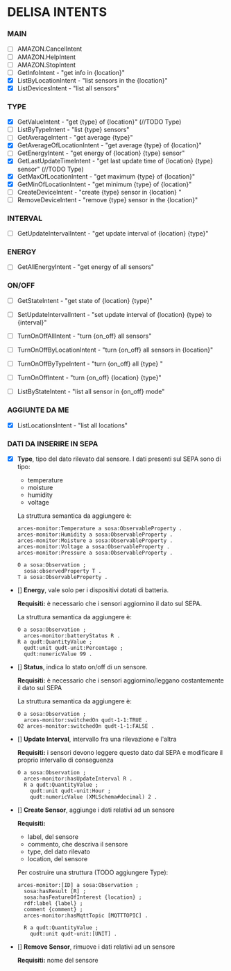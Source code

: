 # DELISA INTENTS

### MAIN
- [ ] AMAZON.CancelIntent
- [ ] AMAZON.HelpIntent
- [ ] AMAZON.StopIntent
- [ ] GetInfoIntent               - "get info in {location}"
- [x] ListByLocationIntent        - "list sensors in the {location}"
- [x] ListDevicesIntent           - "list all sensors"

### TYPE
- [x] GetValueIntent              - "get {type} of {location}" (//TODO Type)
- [ ] ListByTypeIntent            - "list {type} sensors"
- [ ] GetAverageIntent            - "get average {type}"
- [x] GetAverageOfLocationIntent  - "get average {type} of {location}"
- [ ] GetEnergyIntent             - "get energy of {location} {type} sensor"
- [x] GetLastUpdateTimeIntent     - "get last update time of {location} {type} sensor"  (//TODO Type)
- [x] GetMaxOfLocationIntent      - "get maximum {type} of {location}"
- [x] GetMinOfLocationIntent      - "get minimum {type} of {location}"
- [ ] CreateDeviceIntent          - "create {type} sensor in {location} "
- [ ] RemoveDeviceIntent          - "remove {type} sensor in the 
{location}"

### INTERVAL
- [ ] GetUpdateIntervalIntent     - "get update interval of {location} {type}"

### ENERGY
- [ ] GetAllEnergyIntent          - "get energy of all sensors"

### ON/OFF
- [ ] GetStateIntent              - "get state of {location} {type}"
- [ ] SetUpdateIntervalIntent     - "set update interval of {location} {type} to {interval}"
- [ ] TurnOnOffAllIntent          - "turn {on_off} all sensors"
- [ ] TurnOnOffByLocationIntent   - "turn {on_off} all sensors in {location}"
- [ ] TurnOnOffByTypeIntent       - "turn {on_off} all {type} "
- [ ] TurnOnOffIntent             - "turn {on_off} {location} {type}"
- [ ] ListByStateIntent           - "list all sensor in {on_off} mode"


### AGGIUNTE DA ME
- [x] ListLocationsIntent         - "list all locations"

### DATI DA INSERIRE IN SEPA
- [x] **Type**, tipo del dato rilevato dal sensore. I dati presenti sul SEPA sono di tipo:
  - temperature
  - moisture
  - humidity
  - voltage
  
  La struttura semantica da aggiungere è:
  ```
  arces-monitor:Temperature a sosa:ObservableProperty .
  arces-monitor:Humidity a sosa:ObservableProperty .
  arces-monitor:Moisture a sosa:ObservableProperty .
  arces-monitor:Voltage a sosa:ObservableProperty .
  arces-monitor:Pressure a sosa:ObservableProperty .

  O a sosa:Observation ;
    sosa:observedProperty T .
  T a sosa:ObservableProperty .
  ```

- [] **Energy**, vale solo per i dispositivi dotati di batteria.
  
  **Requisiti:** è necessario che i sensori aggiornino il dato sul SEPA.

  La struttura semantica da aggiungere è:
  ```
  O a sosa:Observation ;
    arces-monitor:batteryStatus R .
  R a qudt:QuantityValue ;
    qudt:unit qudt-unit:Percentage ;
    qudt:numericValue 99 .
  ```

- [] **Status**, indica lo stato on/off di un sensore.

  **Requisiti:** è necessario che i sensori aggiornino/leggano costantemente il dato sul SEPA

  La struttura semantica da aggiungere è:
  ```
  O a sosa:Observation ;
    arces-monitor:switchedOn qudt-1-1:TRUE .
  O2 arces-monitor:switchedOn qudt-1-1:FALSE .
  ```

- [] **Update Interval**, intervallo fra una rilevazione e l'altra
  
  **Requisiti:** i sensori devono leggere questo dato dal SEPA e modificare il proprio intervallo di conseguenza
  ```
  O a sosa:Observation ;
    arces-monitor:hasUpdateInterval R .
    R a qudt:QuantityValue ;
      qudt:unit qudt-unit:Hour ;
      qudt:numericValue (XMLSchema#decimal) 2 .
  ```  
  

- [] **Create Sensor**, aggiunge i dati relativi ad un sensore
  
  **Requisiti:**
  - label, del sensore
  - commento, che descriva il sensore
  - type, del dato rilevato
  - location, del sensore
  
  Per costruire una struttura (TODO aggiungere Type): 
  ```
  arces-monitor:[ID] a sosa:Observation ;
    sosa:hasResult [R] ;
    sosa:hasFeatureOfInterest {location} ;
    rdf:label {label} ;
    comment {comment} ;
    arces-monitor:hasMqttTopic [MQTTTOPIC] .

    R a qudt:QuantityValue ;
      qudt:unit qudt-unit:[UNIT] .
  ```

- [] **Remove Sensor**, rimuove i dati relativi ad un sensore
  
  **Requisiti:** nome del sensore